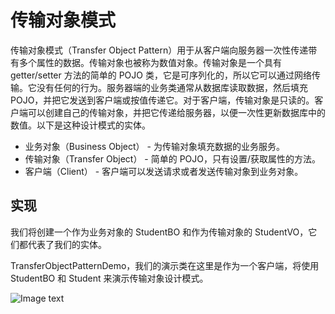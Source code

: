 # 传输对象模式
传输对象模式（Transfer Object Pattern）用于从客户端向服务器一次性传递带有多个属性的数据。传输对象也被称为数值对象。传输对象是一个具有 getter/setter 方法的简单的 POJO 类，它是可序列化的，所以它可以通过网络传输。它没有任何的行为。服务器端的业务类通常从数据库读取数据，然后填充 POJO，并把它发送到客户端或按值传递它。对于客户端，传输对象是只读的。客户端可以创建自己的传输对象，并把它传递给服务器，以便一次性更新数据库中的数值。以下是这种设计模式的实体。

- 业务对象（Business Object） - 为传输对象填充数据的业务服务。
- 传输对象（Transfer Object） - 简单的 POJO，只有设置/获取属性的方法。
- 客户端（Client） - 客户端可以发送请求或者发送传输对象到业务对象。

## 实现
我们将创建一个作为业务对象的 StudentBO 和作为传输对象的 StudentVO，它们都代表了我们的实体。

TransferObjectPatternDemo，我们的演示类在这里是作为一个客户端，将使用 StudentBO 和 Student 来演示传输对象设计模式。

![Image text](https://github.com/yuanhaoz/jian_zhi_offer/blob/branch-dp/src/chapter_dp/javaee/transfer/transferobject_pattern_uml_diagram.jpg)